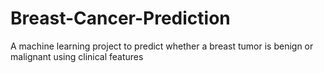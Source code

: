 # Breast-Cancer-Prediction
A machine learning project to predict whether a breast tumor is benign or malignant using clinical features
